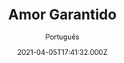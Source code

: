 ---
id: '65e961f2-51e4-415e-bfc4-792593e23159'
type: 'movie' # Filme, Série, Anime
title: "Amor Garantido"
synopsis: ["Para salvar seu pequeno escritório, a advogada Susan aceita o lucrativo caso de Nick, novo cliente charmoso disposto a processar um site de namoros que oferece amor garantido.",
]
originalTitle: "Love, Guaranteed"
date: '2021-04-05T17:41:32.000Z'
update: '2021-04-05T17:41:32.000Z'
releaseDate: '2020-09-03T03:00:00.000Z'
imdb:
  rating: '5.5' # 8.5
  id: '' # tt0470752
duration: '1h 30 Min'
trailer:
  urls: [
    'XQ_ldIIieA4',
  ]
tags: ['1080p']
genre: ['Comédia', 'Romance'] #
quality: 'WEB-DL' # BluRay, WEB-DL, HDTV, WEB-DL4K, WEB-DLe
format: 'Mkv' # MKV, MP4, TS
audio: 'Português, Inglês' # Dublado, Legendado, Dual Audio, Dub & Leg
subtitle: 'Português' # Português, inglês,
size: '3.14 GB' # 4.8 GB
audioQuality: 10
videoQuality: 10
directors: []
#  - name: 'Lana Wachowski'
#    image: ''
#  - name: 'Lilly Wachowski'
#    image: ''
cast: []
#  - name: 'Keanu Reeves'
#    image: ''
#    characterName: 'Neo'
writers: []
#  - name: ''
#    image: ''
maturityRating:
  age: '' # L , 10, 12, 14, 16, 18
  topics: [''] # Violence, Illegal drugs, Inappropriate Language, Legal Drugs, Sexual Content, Extreme Violence
###########################################
download:
  
  - url: 'magnet:?xt=urn:btih:3ecaa3d71693e2feb81018bb2d422a0da3df2508&dn=Amor.Garantido.2020.1080p.NF.WEB-DL.DD5.1.x264-PiA&tr=udp%3a%2f%2ftracker.opentrackr.org%3a1337%2fannounce&tr=udp%3a%2f%2ftracker.openbittorrent.com%3a80%2fannounce&tr=udp%3a%2f%2ftracker.trackerfix.com%3a80%2fannounce&tr=udp%3a%2f%2ftracker.coppersurfer.tk%3a6969%2fannounce&tr=udp%3a%2f%2ftracker.leechers-paradise.org%3a6969%2fannounce&tr=udp%3a%2f%2feddie4.nl%3a6969%2fannounce&tr=udp%3a%2f%2fp4p.arenabg.com%3a1337%2fannounce&tr=udp%3a%2f%2fexplodie.org%3a6969%2fannounce&tr=udp%3a%2f%2fzer0day.ch%3a1337%2fannounce'
    resolution: '1080p' # 720p, 1080p, 4K,
    audio: 'Dual Áudio' # Dublado, Legendado, Dual Audio
    size: '' # 4.8 GB
    quality: '' # BluRay, WEB-DL
    format: '' # MKV
images:
  cover: '/assets/movies/amor-garantido.jpg'
  background: '/assets/movies/'
---